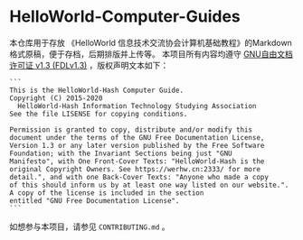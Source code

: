 # HelloWorld-Computer-Guides

本仓库用于存放 《HelloWorld 信息技术交流协会计算机基础教程》的Markdown格式原稿，便于存档，后期排版并上传等。
本项目所有内容均遵守 [GNU自由文档许可证 v1.3 (FDLv1.3)](http://www.gnu.org/licenses/fdl-1.3.html) ，版权声明文本如下：
    
    ```
    This is the HelloWorld-Hash Computer Guide.
    Copyright (C) 2015-2020
      HelloWorld-Hash Information Technology Studying Association
    See the file LISENSE for copying conditions.

    Permission is granted to copy, distribute and/or modify this
    document under the terms of the GNU Free Documentation License,
    Version 1.3 or any later version published by the Free Software
    Foundation; with the Invariant Sections being just "GNU
    Manifesto", with One Front-Cover Texts: "HelloWorld-Hash is the 
    original Copyright Owners. See https://werhw.cn:2333/ for more 
    detail.", and with one Back-Cover Texts: "Anyone who made a copy 
    of this should inform us by at least one way listed on our website.".  
    A copy of the license is included in the section
    entitled "GNU Free Documentation License".
    ```

如想参与本项目，请参见 `CONTRIBUTING.md` 。
